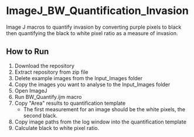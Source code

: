 # ImageJ_BW_Quantification_Invasion
Image J macros to quantify invasion by converting purple pixels to black then quantifying the black to white pixel ratio as a measure of invasion.

## How to Run
1. Download the repository
1. Extract repository from zip file
1. Delete example images from the Input_Images folder
1. Copy the images you want to analyse to the Input_Images folder
1. Open ImageJ
1. Run BW_Quantify.ijm macro
1. Copy "Area" results to quantification template
	 - The first measurement for an image should be the white pixels, the second black.
1. Copy image paths from the log window into the quantification template
1. Calculate black to white pixel ratio.
